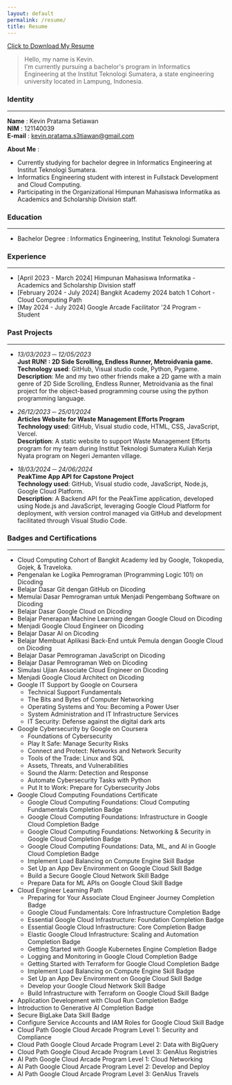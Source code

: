 ```yaml
---
layout: default
permalink: /resume/
title: Resume
---
```


<a href="../assets/Resume of Kevin Pratama Setiawan.pdf" download>Click to Download My Resume</a>

> Hello, my name is Kevin. <br> I'm currently pursuing a bachelor's program in Informatics Engineering at the Institut Teknologi Sumatera, a state engineering university located in Lampung, Indonesia.

### Identity
<hr>

**Name**   : Kevin Pratama Setiawan <br>
**NIM**    : 121140039 <br>
**E-mail** : kevin.pratama.s3tiawan@gmail.com

**About Me** :
* Currently studying for bachelor degree in Informatics Engineering at Institut Teknologi Sumatera.
* Informatics Engineering student with interest in Fullstack Development and Cloud Computing.
* Participating in the Organizational Himpunan Mahasiswa Informatika as Academics and Scholarship Division staff.

### Education
<hr>

* Bachelor Degree : Informatics Engineering, Institut Teknologi Sumatera

### Experience
<hr>

* [April 2023 - March 2024] Himpunan Mahasiswa Informatika - Academics and Scholarship Division staff
* [February 2024 - July 2024] Bangkit Academy 2024 batch 1 Cohort - Cloud Computing Path
* [May 2024 - July 2024] Google Arcade Facilitator '24 Program - Student

### Past Projects
<hr>

- _13/03/2023 ─ 12/05/2023_ <br>
**Just RUN! : 2D Side Scrolling, Endless Runner, Metroidvania game.** <br>
**Technology used**: GitHub, Visual studio code, Python, Pygame. <br>
**Description**: Me and my two other friends make a 2D game with a main genre of 2D Side Scrolling, Endless Runner, Metroidvania as the final project for the object-based programming course using the python programming language.

- _26/12/2023 ─ 25/01/2024_ <br>
**Articles Website for Waste Management Efforts Program** <br>
**Technology used**: GitHub, Visual studio code, HTML, CSS, JavaScript, Vercel. <br>
**Description**: A static website to support Waste Management Efforts program for my team during Institut Teknologi Sumatera Kuliah Kerja Nyata program on Negeri Jemanten village.

- _18/03/2024 ─ 24/06/2024_ <br>
**PeakTime App API for Capstone Project** <br>
**Technology used**: GitHub, Visual studio code, JavaScript, Node.js, Google Cloud Platform. <br>
**Description**: A Backend API for the PeakTime application, developed using Node.js and JavaScript, leveraging Google Cloud Platform for deployment, with version control managed via GitHub and development facilitated through Visual Studio Code.

### Badges and Certifications
<hr>

* Cloud Computing Cohort of Bangkit Academy led by Google, Tokopedia, Gojek, & Traveloka.
* Pengenalan ke Logika Pemrograman (Programming Logic 101) on Dicoding
* Belajar Dasar Git dengan GitHub on Dicoding
* Memulai Dasar Pemrograman untuk Menjadi Pengembang Software on Dicoding
* Belajar Dasar Google Cloud on Dicoding
* Belajar Penerapan Machine Learning dengan Google Cloud on Dicoding
* Menjadi Google Cloud Engineer on Dicoding
* Belajar Dasar AI on Dicoding
* Belajar Membuat Aplikasi Back-End untuk Pemula dengan Google Cloud on Dicoding
* Belajar Dasar Pemrograman JavaScript on Dicoding
* Belajar Dasar Pemrograman Web on Dicoding
* Simulasi Ujian Associate Cloud Engineer on Dicoding
* Menjadi Google Cloud Architect on Dicoding
* Google IT Support by Google on Coursera
  * Technical Support Fundamentals
  * The Bits and Bytes of Computer Networking
  * Operating Systems and You: Becoming a Power User
  * System Administration and IT Infrastructure Services
  * IT Security: Defense against the digital dark arts
* Google Cybersecurity by Google on Coursera
  * Foundations of Cybersecurity
  * Play It Safe: Manage Security Risks
  * Connect and Protect: Networks and Network Security
  * Tools of the Trade: Linux and SQL
  * Assets, Threats, and Vulnerabilities
  * Sound the Alarm: Detection and Response
  * Automate Cybersecurity Tasks with Python
  * Put It to Work: Prepare for Cybersecurity Jobs
* Google Cloud Computing Foundations Certificate
  * Google Cloud Computing Foundations: Cloud Computing Fundamentals Completion Badge
  * Google Cloud Computing Foundations: Infrastructure in Google Cloud Completion Badge
  * Google Cloud Computing Foundations: Networking & Security in Google Cloud Completion Badge
  * Google Cloud Computing Foundations: Data, ML, and AI in Google Cloud Completion Badge
  * Implement Load Balancing on Compute Engine Skill Badge
  * Set Up an App Dev Environment on Google Cloud Skill Badge
  * Build a Secure Google Cloud Network Skill Badge
  * Prepare Data for ML APIs on Google Cloud Skill Badge
* Cloud Engineer Learning Path
  * Preparing for Your Associate Cloud Engineer Journey Completion Badge
  * Google Cloud Fundamentals: Core Infrastructure Completion Badge
  * Essential Google Cloud Infrastructure: Foundation Completion Badge
  * Essential Google Cloud Infrastructure: Core  Completion Badge
  * Elastic Google Cloud Infrastructure: Scaling and Automation Completion Badge
  * Getting Started with Google Kubernetes Engine Completion Badge
  * Logging and Monitoring in Google Cloud Completion Badge
  * Getting Started with Terraform for Google Cloud Completion Badge
  * Implement Load Balancing on Compute Engine Skill Badge
  * Set Up an App Dev Environment on Google Cloud Skill Badge
  * Develop your Google Cloud Network Skill Badge
  * Build Infrastructure with Terraform on Google Cloud Skill Badge
* Application Development with Cloud Run Completion Badge
* Introduction to Generative AI Completion Badge
* Secure BigLake Data Skill Badge
* Configure Service Accounts and IAM Roles for Google Cloud Skill Badge
* Cloud Path Google Cloud Arcade Program Level 1: Security and Compliance
* Cloud Path Google Cloud Arcade Program Level 2: Data with BigQuery
* Cloud Path Google Cloud Arcade Program Level 3: GenAIus Registries
* AI Path Google Cloud Arcade Program Level 1: Cloud Networking
* AI Path Google Cloud Arcade Program Level 2: Develop and Deploy
* AI Path Google Cloud Arcade Program Level 3: GenAIus Travels
